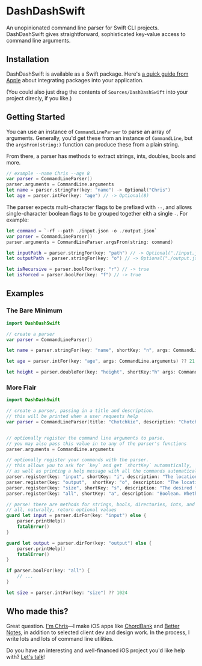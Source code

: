 # DashDashSwift

An unopinionated command line parser for Swift CLI projects. DashDashSwift gives straightforward, sophisticated key-value access to command line arguments.

## Installation

DashDashSwift is available as a Swift package. Here's [a quick guide from Apple](https://developer.apple.com/documentation/xcode/adding_package_dependencies_to_your_app) about integrating packages into your application.

(You could also just drag the contents of `Sources/DashDashSwift` into your project direcly, if you like.)


## Getting Started

You can use an instance of `CommandLineParser` to parse an array of arguments. Generally, you'd get these from an instance of `CommandLine`, but the `argsFrom(string:)` function can produce these from a plain string. 

From there, a parser has methods to extract strings, ints, doubles, bools and more.

```swift
// example --name Chris --age 8
var parser = CommandLineParser()
parser.arguments = CommandLine.arguments
let name = parser.stringFor(key: "name") -> Optional("Chris")
let age = parser.intFor(key: "age") // -> Optional(8)
```

The parser expects multi-character flags to be prefixed with `--`, and allows single-character boolean flags to be grouped together eith a single `-`. For example:

```swift
let command = `-rf --path ./input.json -o ./output.json`
var parser = CommandLineParser()
parser.arguments = CommandLineParser.argsFrom(string: command)

let inputPath = parser.stringFor(key: "path") // -> Optional("./input.json")
let outputPath = parser.stringFor(key: "o") // -> Optional("./output.json")

let isRecursive = parser.boolFor(key: "r") // -> true
let isForced = parser.boolFor(key: "f") // -> true
```


## Examples


### The Bare Minimum

```swift
import DashDashSwift

// create a parser
var parser = CommandLineParser()

let name = parser.stringFor(key: "name", shortKey: "n", args: CommandLine.arguments) ?? "Anonymous"

let age = parser.intFor(key: "age", args: CommandLine.arguments) ?? 21

let height = parser.doubleFor(key: "height", shortKey:"h" args: CommandLine.arguments) ?? 180.0

```


### More Flair


```swift
import DashDashSwift

// create a parser, passing in a title and description.
// this will be printed when a user requests help
var parser = CommandLineParser(title: "Chotchkie", description: "Chotchkie is a command line program to control the amount of flair on your uniform.")


// optionally register the command line arguments to parse.
// you may also pass this value in to any of the parser's functions
parser.arguments = CommandLine.arguments

// optionally register your commands with the parser.
// this allows you to ask for `key` and get `shortKey` automatically,
// as well as printing a help message with all the commands automatically.
parser.register(key: "input", shortKey: "i", description: "The location where files should be read from.")
parser.register(key: "output",  shortKey: "o", description: "The location where files should be saved.")
parser.register(key: "size", shortKey: "s", description: "The desired file size, in bytes")
parser.register(key: "all", shortKey: "a", description: "Boolean. Whether or not all directories should be included.")

// parse! there are methods for strings, bools, directories, ints, and doubles
// all, naturally, return optional values
guard let input = parser.dirFor(key: "input") else {
    parser.printHelp()
    fatalError()
}

guard let output = parser.dirFor(key: "output") else { 
    parser.printHelp()
    fatalError()
}

if parser.boolFor(key: "all") {
    // ...
}

let size = parser.intFor(key: "size") ?? 1024

```

## Who made this?

Great question. [I'm Chris](http://www.chrisladd.net)—I make iOS apps like [ChordBank](https://www.chordbank.com) and [Better Notes](https://apps.apple.com/us/app/better-notes-lists-and-todos/id980887055), in addition to selected client dev and design work. In the process, I write lots and lots of command line utilities.

Do you have an interesting and well-financed iOS project you'd like help with? [Let's talk](http://www.chrisladd.net/contact/)!
